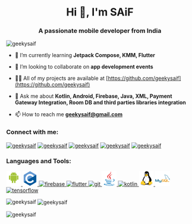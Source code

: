  
<h1 align="center">Hi 👋, I'm SAiF</h1>
<h3 align="center">A passionate mobile developer from India</h3>

<p align="left"> <img src="https://komarev.com/ghpvc/?username=geekysaif&label=Profile%20views&color=0e75b6&style=flat" alt="geekysaif" /> </p>

 

- 🌱 I’m currently learning **Jetpack Compose, KMM, Flutter**

- 👯 I’m looking to collaborate on **app development events**

- 👨‍💻 All of my projects are available at [https://github.com/geekysaif](https://github.com/geekysaif)

- 💬 Ask me about **Kotlin, Android, Firebase, Java, XML, Payment Gateway Integration, Room DB and third parties libraries integration**

- 📫 How to reach me **geekysaif@gmail.com**

<h3 align="left">Connect with me:</h3>
<p align="left">
<a href="https://twitter.com/geekysaif" target="blank"><img align="center" src="https://raw.githubusercontent.com/rahuldkjain/github-profile-readme-generator/master/src/images/icons/Social/twitter.svg" alt="geekysaif" height="30" width="40" /></a>
<a href="https://linkedin.com/in/geekysaif" target="blank"><img align="center" src="https://raw.githubusercontent.com/rahuldkjain/github-profile-readme-generator/master/src/images/icons/Social/linked-in-alt.svg" alt="geekysaif" height="30" width="40" /></a>
<a href="https://fb.com/geekysaif" target="blank"><img align="center" src="https://raw.githubusercontent.com/rahuldkjain/github-profile-readme-generator/master/src/images/icons/Social/facebook.svg" alt="geekysaif" height="30" width="40" /></a>
<a href="https://instagram.com/geekysaif" target="blank"><img align="center" src="https://raw.githubusercontent.com/rahuldkjain/github-profile-readme-generator/master/src/images/icons/Social/instagram.svg" alt="geekysaif" height="30" width="40" /></a>
<a href="https://medium.com/@geekysaif" target="blank"><img align="center" src="https://raw.githubusercontent.com/rahuldkjain/github-profile-readme-generator/master/src/images/icons/Social/medium.svg" alt="geekysaif" height="30" width="40" /></a>
</p>

<h3 align="left">Languages and Tools:</h3>
<p align="left"> <a href="https://developer.android.com" target="_blank" rel="noreferrer"> <img src="https://raw.githubusercontent.com/devicons/devicon/master/icons/android/android-original-wordmark.svg" alt="android" width="40" height="40"/> </a> <a href="https://www.cprogramming.com/" target="_blank" rel="noreferrer"> <img src="https://raw.githubusercontent.com/devicons/devicon/master/icons/c/c-original.svg" alt="c" width="40" height="40"/> </a> <a href="https://firebase.google.com/" target="_blank" rel="noreferrer"> <img src="https://www.vectorlogo.zone/logos/firebase/firebase-icon.svg" alt="firebase" width="40" height="40"/> </a> <a href="https://flutter.dev" target="_blank" rel="noreferrer"> <img src="https://www.vectorlogo.zone/logos/flutterio/flutterio-icon.svg" alt="flutter" width="40" height="40"/> </a> <a href="https://git-scm.com/" target="_blank" rel="noreferrer"> <img src="https://www.vectorlogo.zone/logos/git-scm/git-scm-icon.svg" alt="git" width="40" height="40"/> </a> <a href="https://www.java.com" target="_blank" rel="noreferrer"> <img src="https://raw.githubusercontent.com/devicons/devicon/master/icons/java/java-original.svg" alt="java" width="40" height="40"/> </a> <a href="https://kotlinlang.org" target="_blank" rel="noreferrer"> <img src="https://www.vectorlogo.zone/logos/kotlinlang/kotlinlang-icon.svg" alt="kotlin" width="40" height="40"/> </a> <a href="https://www.linux.org/" target="_blank" rel="noreferrer"> <img src="https://raw.githubusercontent.com/devicons/devicon/master/icons/linux/linux-original.svg" alt="linux" width="40" height="40"/> </a> <a href="https://www.mysql.com/" target="_blank" rel="noreferrer"> <img src="https://raw.githubusercontent.com/devicons/devicon/master/icons/mysql/mysql-original-wordmark.svg" alt="mysql" width="40" height="40"/> </a> <a href="https://www.tensorflow.org" target="_blank" rel="noreferrer"> <img src="https://www.vectorlogo.zone/logos/tensorflow/tensorflow-icon.svg" alt="tensorflow" width="40" height="40"/> </a> </p>

<p><img align="left" src="https://github-readme-stats.vercel.app/api/top-langs?username=geekysaif&show_icons=true&locale=en&layout=compact" alt="geekysaif" /></p>

<p>&nbsp;<img align="center" src="https://github-readme-stats.vercel.app/api?username=geekysaif&show_icons=true&locale=en" alt="geekysaif" /></p>

<p><img align="center" src="https://github-readme-streak-stats.herokuapp.com/?user=geekysaif&" alt="geekysaif" /></p>
